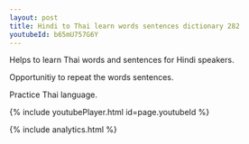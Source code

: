 ```yaml
---
layout: post
title: Hindi to Thai learn words sentences dictionary 282 
youtubeId: b65mU757G6Y
---
```

 
 
Helps to learn Thai words and sentences for Hindi speakers.

Opportunitiy to repeat the words sentences. 

Practice Thai language. 
 
{% include youtubePlayer.html id=page.youtubeId %}
 
 
{% include analytics.html %}